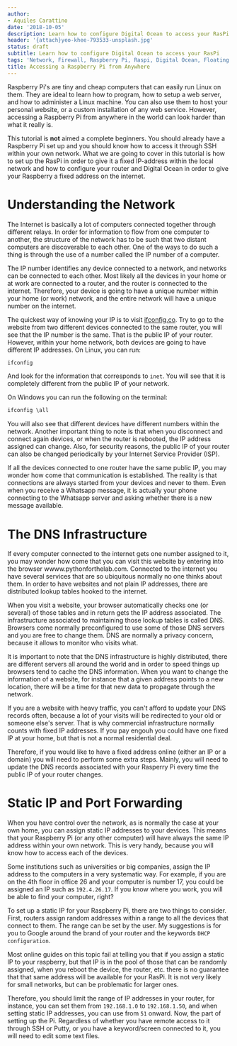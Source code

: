 ```yaml
---
author:
- Aquiles Carattino
date: '2018-10-05'
description: Learn how to configure Digital Ocean to access your RasPi
header: '{attach}yeo-khee-793533-unsplash.jpg'
status: draft
subtitle: Learn how to configure Digital Ocean to access your RasPi
tags: 'Network, Firewall, Raspberry Pi, Raspi, Digital Ocean, Floating IP'
title: Accessing a Raspberry Pi from Anywhere
---
```


Raspberry Pi's are tiny and cheap computers that can easily run Linux on
them. They are ideal to learn how to program, how to setup a web server,
and how to administer a Linux machine. You can also use them to host
your personal website, or a custom installation of any web service.
However, accessing a Raspberry Pi from anywhere in the world can look
harder than what it really is.

This tutorial is **not** aimed a complete beginners. You should already
have a Raspberry Pi set up and you should know how to access it through
SSH within your own network. What we are going to cover in this tutorial
is how to set up the RasPi in order to give it a fixed IP-address within
the local network and how to configure your router and Digital Ocean in
order to give your Raspberry a fixed address on the internet.

Understanding the Network
=========================

The Internet is basically a lot of computers connected together through
different relays. In order for information to flow from one computer to
another, the structure of the network has to be such that two distant
computers are discoverable to each other. One of the ways to do such a
thing is through the use of a number called the IP number of a computer.

The IP number identifies any device connected to a network, and networks
can be connected to each other. Most likely all the devices in your home
or at work are connected to a router, and the router is connected to the
internet. Therefore, your device is going to have a unique number within
your home (or work) network, and the entire network will have a unique
number on the internet.

The quickest way of knowing your IP is to visit
[ifconfig.co](https://ifconfig.co/). Try to go to the website from two
different devices connected to the same router, you will see that the IP
number is the same. That is the public IP of your router. However,
within your home network, both devices are going to have different IP
addresses. On Linux, you can run:

```bash
ifconfig
```

And look for the information that corresponds to `inet`. You will see
that it is completely different from the public IP of your network.

On Windows you can run the following on the terminal:

```cmd
ifconfig \all
```

You will also see that different devices have different numbers within
the network. Another important thing to note is that when you disconnect
and connect again devices, or when the router is rebooted, the IP
address assigned can change. Also, for security reasons, the public IP
of your router can also be changed periodically by your Internet Service
Provider (ISP).

If all the devices connected to one router have the same public IP, you
may wonder how come that communication is established. The reality is
that connections are always started from your devices and never to them.
Even when you receive a Whatsapp message, it is actually your phone
connecting to the Whatsapp server and asking whether there is a new
message available.

The DNS Infrastructure
======================

If every computer connected to the internet gets one number assigned to
it, you may wonder how come that you can visit this website by entering
into the browser wwww.pythonforthelab.com. Connected to the internet you
have several services that are so ubiquitous normally no one thinks
about them. In order to have websites and not plain IP addresses, there
are distributed lookup tables hooked to the internet.

When you visit a website, your browser automatically checks one (or
several) of those tables and in return gets the IP address associated.
The infrastructure associated to maintaining those lookup tables is
called DNS. Browsers come normally preconfigured to use some of those
DNS servers and you are free to change them. DNS are normally a privacy
concern, because it allows to monitor who visits what.

It is important to note that the DNS infrastructure is highly
distributed, there are different servers all around the world and in
order to speed things up browsers tend to cache the DNS information.
When you want to change the information of a website, for instance that
a given address points to a new location, there will be a time for that
new data to propagate through the network.

If you are a website with heavy traffic, you can't afford to update your
DNS records often, because a lot of your visits will be redirected to
your old or someone else's server. That is why commercial infrastructure
normally counts with fixed IP addresses. If you pay engouh you could
have one fixed IP at your home, but that is not a normal residential
deal.

Therefore, if you would like to have a fixed address online (either an
IP or a domain) you will need to perform some extra steps. Mainly, you
will need to update the DNS records associated with your Rasperry Pi
every time the public IP of your router changes.

Static IP and Port Forwarding
=============================

When you have control over the network, as is normally the case at your
own home, you can assign static IP addresses to your devices. This means
that your Raspberry Pi (or any other computer) will have always the same
IP address within your own network. This is very handy, because you will
know how to access each of the devices.

Some institutions such as universities or big companies, assign the IP
address to the computers in a very systematic way. For example, if you
are on the 4th floor in office 26 and your computer is number 17, you
could be assigned an IP such as `192.4.26.17`. If you know where you
work, you will be able to find your computer, right?

To set up a static IP for your Raspberry Pi, there are two things to
consider. First, routers assign random addresses within a range to all
the devices that connect to them. The range can be set by the user. My
suggestions is for you to Google around the brand of your router and the
keywords `DHCP configuration`.

Most online guides on this topic fail at telling you that if you assign
a static IP to your raspberry, but that IP is in the pool of those that
can be randomly assigned, when you reboot the device, the router, etc.
there is no guarantee that that same address will be available for your
RasPi. It is not very likely for small networks, but can be problematic
for larger ones.

Therefore, you should limit the range of IP addresses in your router,
for instance, you can set them from `192.168.1.0` to `192.168.1.50`, and
when setting static IP addresses, you can use from `51` onward. Now, the
part of setting up the Pi. Regardless of whether you have remote access
to it through SSH or Putty, or you have a keyword/screen connected to
it, you will need to edit some text files.
